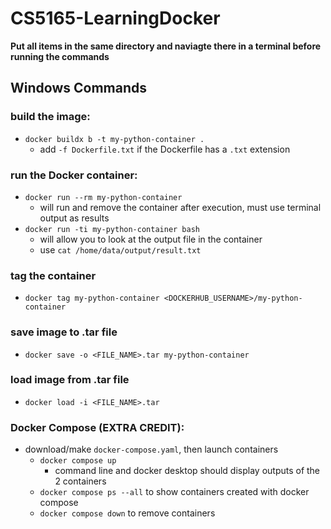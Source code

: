 # CS5165-LearningDocker

**Put all items in the same directory and naviagte there in a terminal before running the commands**

## Windows Commands

### build the image:
- `docker buildx b -t my-python-container .`
  - add `-f Dockerfile.txt` if the Dockerfile has a `.txt` extension
 
### run the Docker container:
- `docker run --rm my-python-container`
  - will run and remove the container after execution, must use terminal output as results
- `docker run -ti my-python-container bash`
  - will allow you to look at the output file in the container
  - use `cat /home/data/output/result.txt`

### tag the container
- `docker tag my-python-container <DOCKERHUB_USERNAME>/my-python-container`
 
### save image to .tar file
- `docker save -o <FILE_NAME>.tar my-python-container`
 
### load image from .tar file
- `docker load -i <FILE_NAME>.tar`

### Docker Compose (EXTRA CREDIT):
- download/make `docker-compose.yaml`, then launch containers
  - `docker compose up`
    - command line and docker desktop should display outputs of the 2 containers
  - `docker compose ps --all` to show containers created with docker compose
  - `docker compose down` to remove containers
